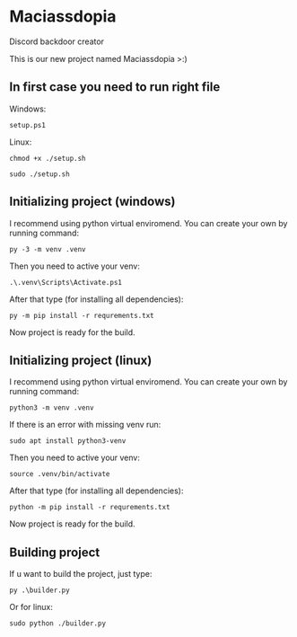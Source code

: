 # Maciassdopia
Discord backdoor creator

This is our new project named Maciassdopia >:)

## In first case you need to run right file
Windows:

```setup.ps1```

Linux:

```chmod +x ./setup.sh```

```sudo ./setup.sh```

## Initializing project (windows)
I recommend using python virtual enviromend. You can create your own by running command:

```py -3 -m venv .venv```

Then you need to active your venv:

```.\.venv\Scripts\Activate.ps1```

After that type (for installing all dependencies):

```py -m pip install -r requrements.txt```

Now project is ready for the build.

## Initializing project (linux)
I recommend using python virtual enviromend. You can create your own by running command:

```python3 -m venv .venv```

If there is an error with missing venv run:

```sudo apt install python3-venv```

Then you need to active your venv:

```source .venv/bin/activate```

After that type (for installing all dependencies):

```python -m pip install -r requrements.txt```

Now project is ready for the build.

## Building project
If u want to build the project, just type:

```py .\builder.py```

Or for linux:

```sudo python ./builder.py```
